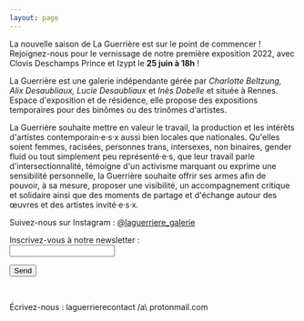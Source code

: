 ```yaml
---
layout: page
---
```

La nouvelle saison de La Guerrière est sur le point de commencer ! Rejoignez-nous pour le vernissage de notre première exposition 2022, avec Clovis Deschamps Prince et Izypt le **25 juin à 18h** !

La Guerrière est une galerie indépendante gérée par *Charlotte Beltzung, Alix Desaubliaux, Lucie Desaubliaux* et *Inès Dobelle* et située à Rennes. Espace d'exposition et de résidence, elle propose des expositions temporaires pour des binômes ou des trinômes d'artistes.

La Guerrière souhaite mettre en valeur le travail, la production et les intérêts d'artistes contemporain·e·s·x aussi bien locales que nationales. Qu'elles soient femmes, racisées, personnes trans, intersexes, non binaires, gender fluid ou tout simplement peu représenté·e·s, que leur travail parle d'intersectionnalité, témoigne d'un activisme marquant ou exprime une sensibilité personnelle, la Guerrière souhaite offrir ses armes afin de pouvoir, à sa mesure, proposer une visibilité, un accompagnement critique et solidaire ainsi que des moments de partage et d'échange autour des œuvres et des artistes invité·e·s·x.

Suivez-nous sur Instagram : [@laguerriere_galerie](https://www.instagram.com/laguerriere_galerie/)

<form
  action="https://formspree.io/f/mdoyglpg"
  method="POST"
>
  <label>
    Inscrivez-vous à notre newsletter :<br>
    <input type="email" name="_replyto">
  </label>

  <button type="submit">Send</button>
</form>
<br>

<a>Écrivez-nous : laguerrierecontact /a\ protonmail.com</a>
